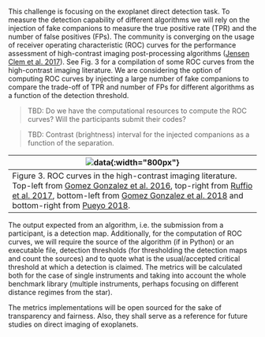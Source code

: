 This challenge is focusing on the exoplanet direct detection task. To measure the detection capability of different algorithms we will rely on the injection of fake companions to measure the true positive rate (TPR) and the number of false positives (FPs). The community is converging on the usage of receiver operating characteristic (ROC) curves for the performance assessment of high-contrast imaging post-processing algorithms ([Jensen Clem et al. 2017](https://arxiv.org/abs/1711.01215)). See Fig. 3 for a compilation of some ROC curves from the high-contrast imaging literature. We are considering the option of computing ROC curves by injecting a large number of fake companions to compare the trade-off of TPR and number of FPs for different algorithms as a function of the detection threshold.

> TBD: Do we have the computational resources to compute the ROC curves? Will the participants submit their codes?

> TBD: Contrast (brightness) interval for the injected companions as a function of the separation.

| ![data](https://raw.githubusercontent.com/carlgogo/exoimaging_challenge/master/assets/images/challenge_illustrations.003.png){:width="800px"} |
|---|
| Figure 3. ROC curves in the high-contrast imaging literature. Top-left from [Gomez Gonzalez et al. 2016](https://arxiv.org/abs/1602.08381), top-right from [Ruffio et al. 2017](https://arxiv.org/abs/1705.05477), bottom-left from [Gomez Gonzalez et al. 2018](https://arxiv.org/abs/1712.02841) and bottom-right from [Pueyo 2018](https://link.springer.com/referenceworkentry/10.1007/978-3-319-30648-3_10-1). |

The output expected from an algorithm, i.e. the submission from a participant, is a detection map. Additionally, for the computation of ROC curves, we will require the source of the algorithm (if in Python) or an executable file, detection thresholds (for thresholding the detection maps and count the sources) and to quote what is the usual/accepted critical threshold at which a detection is claimed. The metrics will be calculated both for the case of single instruments and taking into account the whole benchmark library (multiple instruments, perhaps focusing on different distance regimes from the star). 

The metrics implementations will be open sourced for the sake of transparency and fairness. Also, they shall serve as a reference for future studies on direct imaging of exoplanets.

